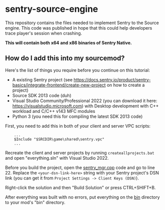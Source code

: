# sentry-source-engine
This repository contains the files needed to implement Sentry to the Source engine. This code was published in hope that this could help developers trace player's session when crashing.

**This will contain both x64 and x86 binaries of Sentry Native.**

## How do I add this into my sourcemod?
Here's the list of things you require before you continue on this tutorial:
- A existing Sentry project (see https://docs.sentry.io/product/sentry-basics/integrate-frontend/create-new-project on how to create a project)
- Source SDK 2013 code (duh)
- Visual Studio Community/Professional 2022 (you can download it here: https://visualstudio.microsoft.com) with Desktop development with C++ workload and C/C++ v143 MFC modules
- Python 3 (you need this for compiling the latest SDK 2013 code)

First, you need to add this in both of your client and server VPC scripts:
```vpc
	...
	$Include "$SRCDIR\game\shared\sentry.vpc"
	...
```

Recreate the client and server projects by running `createallprojects.bat` and open "everything.sln" with Visual Studio 2022.

Before you build the project, open the [sentry_mgr.cpp](src/game/shared/sentry/sentry_mgr.cpp) code and go to line 22.
Replace the `<your-dsn-link-here>` string with your Sentry project's DSN link (you can get it from `Project Settings -> Client Keys (DSN)`).

Right-click the solution and then "Build Solution" or press CTRL+SHIFT+B.

After everything was built with no errors, put everything on the [bin](src/thirdparty/sentry_native/bin) directory to your mod's "bin" directory.
